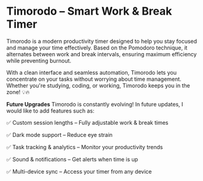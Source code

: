  
# Timorodo – Smart Work & Break Timer 
Timorodo is a modern productivity timer designed to help you stay focused and manage your time effectively. Based on the Pomodoro technique, it alternates between work and break intervals, ensuring maximum efficiency while preventing burnout.

With a clean interface and seamless automation, Timorodo lets you concentrate on your tasks without worrying about time management. Whether you're studying, coding, or working, Timorodo keeps you in the zone! 💡🔥

 **Future Upgrades**
Timorodo is constantly evolving! In future updates, I would like to add features such as:

✅ Custom session lengths – Fully adjustable work & break times

✅ Dark mode support – Reduce eye strain

✅ Task tracking & analytics – Monitor your productivity trends

✅ Sound & notifications – Get alerts when time is up

✅ Multi-device sync – Access your timer from any device

